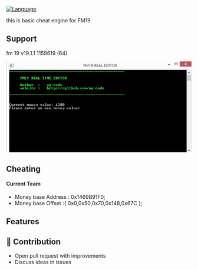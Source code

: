 
[![Language](https://img.shields.io/badge/language-C++-blue.svg)](https://isocpp.org/)


this is basic cheat engine for FM19
## Support
fm 19 v19.1.1 1159619 (64)

![FM19](Resource/basic.JPG)

## Cheating
#### Current Team
- Money base Address : 0x1469B91F0;
- Money base Offset  :{ 0x0,0x50,0x70,0x148,0x67C };


## Features

## 🙌 Contribution

- Open pull request with improvements
- Discuss ideas in issues



